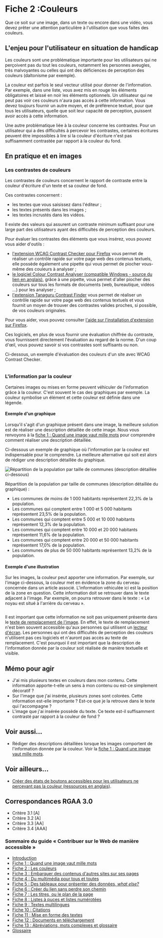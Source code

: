 # Fiche 2&nbsp;:Couleurs

Que ce soit sur une image, dans un texte ou encore dans une vidéo, vous devez prêter une attention particulière à l'utilisation que vous faites des couleurs.

## L'enjeu pour l'utilisateur en situation de handicap

Les couleurs sont une problématique importante pour les utilisateurs qui ne perçoivent pas du tout les couleurs, notamment les personnes aveugles, très malvoyantes ou celles qui ont des déficiences de perception des couleurs (daltonisme par exemple).

La couleur est parfois le seul vecteur utilisé pour donner de l'information. Par exemple, dans une liste, vous avez mis en rouge les éléments obligatoires et laissé en noir les éléments optionnels. Un utilisateur qui ne peut pas voir ces couleurs n'aura pas accès à cette information. Vous devez toujours fournir un autre moyen, et de préférence textuel, pour que tous les utilisateurs, quelle que soit leur capacité de perception, puissent avoir accès à cette information.

Une autre problématique liée à la couleur concerne les contrastes. Pour un utilisateur qui a des difficultés à percevoir les contrastes, certaines écritures peuvent être impossibles à lire si la couleur d'écriture n'est pas suffisamment contrastée par rapport à la couleur du fond.

## En pratique et en images

### Les contrastes de couleurs

Les contrastes de couleurs concernent le rapport de contraste entre la couleur d'écriture d'un texte et sa couleur de fond.

Ces contrastes concernent&nbsp;:

- les textes que vous saisissez dans l'éditeur&nbsp;;
- les textes présents dans les images&nbsp;;
- les textes incrustés dans les vidéos.

Il existe des valeurs qui assurent un contraste minimum suffisant pour une large part des utilisateurs ayant des difficultés de perception des couleurs.

Pour évaluer les contrastes des éléments que vous insérez, vous pouvez vous aider d'outils&nbsp;:

- [l'extension WCAG <span lang="en">Contrast Checker</span> pour <span lang="en">Firefox</span>](https://addons.mozilla.org/fr/firefox/addon/wcag-contrast-checker/) vous permet de réaliser un contrôle rapide sur votre page web des contenus textuels, elle possède également une pipette qui vous permet de piocher vous-même des couleurs à analyser&nbsp;;
- [le logiciel <span lang="en">Colour Contrast Analyser</span> (compatible Windows - source du lien en anglais)](https://www.visionaustralia.org/business-and-professionals/digital-accessibility-services/resources/tools-to-download/colour-contrast-analyser-2-2-for-web-pages), grâce à une pipette, vous permet d'aller piocher des couleurs sur tous les formats de documents (web, bureautique, vidéos ...) pour les analyser&nbsp;;
- [l'extension Tanaguru <span lang="en">Contrast Finder</span>](https://addons.mozilla.org/fr/firefox/addon/tanaguru-contrast-finder/) vous permet de réaliser un contrôle rapide sur votre page web des contenus textuels et vous fournit un moyen de trouver des contrastes valides proches, si possible, de vos couleurs originales.

Pour vous aider, vous pouvez consulter <a href="https://support.mozilla.org/fr/kb/trouver-installer-modules-firefox">l'aide sur l'installation d'extension sur <span lang="en">Firefox</span></a>.

Ces logiciels, en plus de vous fournir une évaluation chiffrée du contraste, vous fournissent directement l'évaluation au regard de la norme. D'un coup d'œil, vous pouvez savoir si vos contrastes sont suffisants ou non.

Ci-dessous, un exemple d'évaluation des couleurs d'un site avec WCAG <span lang="en">Contrast Checker</span>.

<img src="img/couleurs/wcag-contrast.png" alt="" />

### L'information par la couleur

Certaines images ou mises en forme peuvent véhiculer de l'information grâce à la couleur. C'est souvent le cas des graphiques par exemple. La couleur symbolise un élément et cette couleur est définie dans une légende.

#### Exemple d'un graphique

Lorsqu'il s'agit d'un graphique présent dans une image, la meilleure solution est de réaliser une description détaillée de cette image. Nous vous renvoyons à la [fiche 1&nbsp;: Quand une image vaut mille mots](images.md) pour comprendre comment réaliser une description détaillée.

Ci-dessous un exemple de graphique où l'information par la couleur est indispensable pour le comprendre. La meilleure alternative qui soit est alors de rédiger une description détaillée du graphique.

<img src="img/couleurs/camembert.JPG" alt="Répartition de la population par taille de communes (description détaillée ci-dessous)" />

Répartition de la population par taille de communes (description détaillée du graphique)&nbsp;:

- Les communes de moins de 1 000 habitants représentent 22,3% de la population.
- Les communes qui comptent entre 1 000 et 5 000 habitants représentent 23,5% de la population.
- Les communes qui comptent entre 5 000 et  10 000 habitants représentent 12,3% de la population.
- Les communes qui comptent entre 10 000  et 20 000 habitants représentent 11,6% de la population.
- Les communes qui comptent entre 20 000 et 50 000 habitants représentent 17,0% de la population.
- Les communes de plus de 50 000 habitants représentent 13,2% de la population.


#### Exemple d'une illustration

Sur les images, la couleur peut apporter une information. Par exemple, sur l'image ci-dessous, la couleur met en évidence la zone du cerveau concernée dans un article associé. L'information véhiculée ici est la position de la zone en question. Cette information doit se retrouver dans le texte adjacent à l'image. Par exemple, on pourra retrouver dans le texte&nbsp;: « Le noyau est situé à l'arrière du cerveau ».

<img src="img/couleurs/info-couleurs.png" alt="" />

Il est important que cette information ne soit pas uniquement présente dans le [texte de remplacement de l'image](#glossaire.md#texte-de-remplacement). En effet, le texte de remplacement n'est bien souvent accessible qu'aux personnes qui utilisent un [lecteur d'écran](glossaire.md#lecteur-decran). Les personnes qui ont des difficultés de perception des couleurs n'utilisent pas ces logiciels et n'auront pas accès au texte de remplacement. C'est pourquoi il est important que la description de l'information donnée par la couleur soit réalisée de manière textuelle et visible.

## Mémo pour agir

- J'ai mis plusieurs textes en couleurs dans mon contenu. Cette information apporte-t-elle un sens à mon contenu ou est-ce simplement décoratif&nbsp;?
- Sur l'image que j'ai insérée, plusieurs zones sont colorées. Cette information est-elle importante&nbsp;? Est-ce que je la retrouve dans le texte qui l'accompagne&nbsp;?
- L'image que j'ai insérée possède du texte. Ce texte est-il suffisamment contrasté par rapport à la couleur de fond&nbsp;?

## Voir aussi...

- Rédiger des descriptions détaillées lorsque les images comportent de l'information donnée par la couleur. Voir la [fiche 1&nbsp;: Quand une image vaut mille mots](images.md).

## Voir ailleurs...

- [Créer des états de boutons accessibles pour les utilisateurs ne percevant pas la couleur (ressources en anglais)](http://uxmovement.com/buttons/making-selected-button-states-clear-for-color-blind-users).


## Correspondances RGAA 3.0

- Critère 3.1 [A]
- Critère 3.2 [A]
- Critère 3.3 [AA]
- Critère 3.4 [AAA]

### Sommaire du guide «&nbsp;Contribuer sur le Web de manière accessible&nbsp;»

* [Introduction](0-intro.md)
* [Fiche 1&nbsp;: Quand une image vaut mille mots](images.md)
* [Fiche 2&nbsp;: Les couleurs](couleurs.md)
* [Fiche 3&nbsp;: Embarquer des contenus d'autres sites sur ses pages](cadres.md)
* [Fiche 4&nbsp;: Du multimédia pour tous et toutes](multimedia.md)
* [Fiche 5&nbsp;: Des tableaux pour présenter des données, <i lang="en">what else?</i>](tableaux.md)
* [Fiche 6&nbsp;: Créer du lien sans perdre son chemin](liens.md)
* [Fiche 7&nbsp;: Les titres, ou le plan de la page](titres.md)
* [Fiche 8&nbsp;: Listes à puces et listes numérotées](listes.md)
* [Fiche 9&nbsp;: Textes multilingues](langue.md)
* [Fiche 10&nbsp;: Citations](citations.md)
* [Fiche 11&nbsp;: Mise en forme des textes](mise-en-forme.md)
* [Fiche 12&nbsp;: Documents en téléchargement](docs_telechargement.md)
* [Fiche 13&nbsp;: Abréviations, mots complexes et glossaire](definition.md)
* [Glossaire](glossaire.md)
